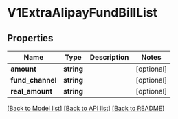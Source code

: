 # V1ExtraAlipayFundBillList

## Properties
Name | Type | Description | Notes
------------ | ------------- | ------------- | -------------
**amount** | **string** |  | [optional] 
**fund_channel** | **string** |  | [optional] 
**real_amount** | **string** |  | [optional] 

[[Back to Model list]](../../README.md#documentation-for-models) [[Back to API list]](../../README.md#documentation-for-api-endpoints) [[Back to README]](../../README.md)


